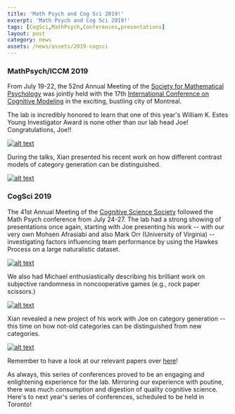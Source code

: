 ```yaml
---
title: 'Math Psych and Cog Sci 2019!'
excerpt: 'Math Psych and Cog Sci 2019!'
tags: [CogSci,MathPsych,Conferences,presentations]
layout: post
category: news
assets: /news/assets/2019-cogsci
---
```


### MathPsych/ICCM 2019 ###

From July 19-22, the 52nd Annual Meeting of the
[Society for Mathematical Psychology](http://www.mathpsych.org/) was jointly
held with the 17th
[International Conference on Cognitive Modeling](https://iccm-conference.github.io/)
in the exciting, bustling city of Montreal.

The lab is incredibly honored to learn that one of this year's William K. Estes Young Investigator Award is none other
than our lab head Joe! Congratulations, Joe!!  

[![alt text](
{{page.assets}}/joe-award.jpg )]({{page.assets}}/joe-award.jpg)

During the talks, Xian presented his recent work on how different contrast models of category
generation can be distinguished. 

[![alt text](
{{page.assets}}/mathpsych-xian.jpg )]({{page.assets}}/mathpsych-xian.jpg)


### CogSci 2019 ###

The 41st Annual Meeting of the
[Cognitive Science Society](http://www.cognitivesciencesociety.org/) followed the Math Psych conference from July 24-27.
The lab had a strong showing of presentations once again, starting with Joe presenting his work -- with our very own Mohsen Afrasiabi
and also Mark Orr (University of Virginia) -- investigating factors influencing team performance by using the Hawkes Process
on a large naturalistic dataset. 

[![alt text](
{{page.assets}}/cogsci-joe.jpg)]({{page.assets}}/cogsci-joe.jpg)

We also had Michael enthusiastically describing his brilliant work on subjective randomness in noncooperative games
(e.g., rock paper scissors.)  

[![alt text](
{{page.assets}}/cogsci-michael.jpg)]({{page.assets}}/cogsci-michael.jpg)

Xian revealed a new project of his work with Joe on category generation -- this time on how not-old categories can be distinguished
from new categories.  

[![alt text](
{{page.assets}}/cogsci-xian.jpg)]({{page.assets}}/cogsci-xian.jpg)

Remember to have a look at our relevant papers over [here](http://alab.psych.wisc.edu/papers/)!

As always, this series of conferences proved to be an engaging and enlightening experience for the lab. Mirroring our
experience with poutine, there was much consumption and digestion of quality cognitive science.
Here's to next year's series of conferences, scheduled to be held in Toronto!
